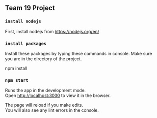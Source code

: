 ## Team 19 Project

### `install nodejs`
First, install nodejs from https://nodejs.org/en/

### `install packages`

Install these packages by typing these commands in console. Make sure you are in the directory of the project.<br/>

npm install <br/>

### `npm start`

Runs the app in the development mode.<br />
Open [http://localhost:3000](http://localhost:3000) to view it in the browser.

The page will reload if you make edits.<br />
You will also see any lint errors in the console.


